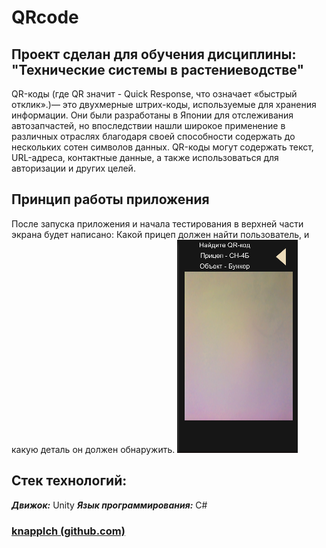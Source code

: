 # QRcode 
Проект сделан для обучения дисциплины:
"Технические системы в растениеводстве"
---
QR-коды (где QR значит - Quick Response, что означает «быстрый отклик».)— это двухмерные штрих-коды, используемые для хранения информации. Они были разработаны в Японии для отслеживания автозапчастей, но впоследствии нашли широкое применение в различных отраслях благодаря своей способности содержать до нескольких сотен символов данных. QR-коды могут содержать текст, URL-адреса, контактные данные, а также использоваться для авторизации и других целей.

## Принцип работы приложения 
После запуска приложения и начала тестирования в верхней части экрана будет написано: Какой прицеп должен найти пользователь, и какую деталь он должен обнаружить.
![Экран сканирования](https://github.com/knappIch/-QRcode/blob/main/ScanScreen.PNG)

## Стек технологий:
***Движок:*** Unity
***Язык программирования:*** C#


### [knappIch (github.com)](https://github.com/knappIch)

